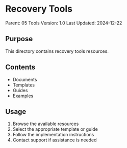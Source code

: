 # Recovery Tools
Parent: 05 Tools
Version: 1.0
Last Updated: 2024-12-22

## Purpose
This directory contains recovery tools resources.

## Contents
- Documents
- Templates
- Guides
- Examples

## Usage
1. Browse the available resources
2. Select the appropriate template or guide
3. Follow the implementation instructions
4. Contact support if assistance is needed
